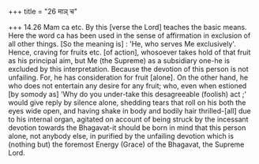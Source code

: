 +++
title = "26 माञ् च"

+++
14.26 Mam ca etc. By this \[verse the Lord\] teaches the basic means.
Here the word ca has been used in the sense of affirmation in exclusion
of all other things. \[So the meaning is\] : 'He, who serves Me
exclusively'. Hence, craving for fruits etc. \[of action\], whosoever
takes hold of that fruit as his principal aim, but Me (the Supreme) as a
subsidiary one-he is excluded by this interpretation. Because the
devotion of this person is not unfailing. For, he has consideration for
fruit \[alone\]. On the other hand, he who does not entertain any desire
for any fruit; who, even when estioned \[by somody as\] 'Why do you
under-take this desagreeable (foolish) act ;' would give reply by
silence alone, shedding tears that roll on his both the eyes wide open,
and having shake in body and bodily hair thrilled-\[all\] due to his
internal organ, agitated on account of being struck by the incessant
devotion towards the Bhagavat-it should be born in mind that this person
alone, not anybody else, in purified by the unfailing devotion which is
(nothing but) the foremost Energy (Grace) of the Bhagavat, the Supreme
Lord.
